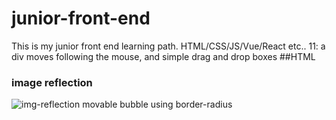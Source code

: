 # junior-front-end
This is my junior front end learning path. HTML/CSS/JS/Vue/React etc..
11: a div moves following the mouse, and simple drag and drop boxes
##HTML
### image reflection
![img-reflection](https://github.com/zhengmianmian/junior-front-end/assets/61965934/95e131b6-9b66-4833-8942-17b0af7267ca)
movable bubble using border-radius
